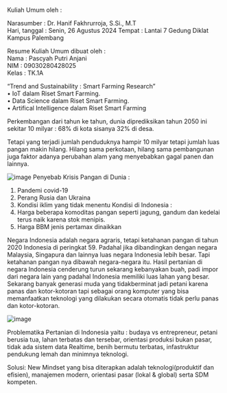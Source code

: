 Kuliah Umum oleh :

Narasumber : Dr. Hanif Fakhrurroja, S.Si., M.T                         
Hari, tanggal : Senin, 26 Agustus 2024
Tempat : Lantai 7 Gedung Diklat Kampus Palembang

Resume Kuliah Umum dibuat oleh :       
Nama : Pascyah Putri Anjani	       
NIM : 09030280428025                 
Kelas : TK.1A

“Trend and Sustainability : Smart Farming Research”	              
•	IoT dalam Riset Smart Farming.       
•	Data Science dalam Riset Smart Farming.                         
•	Artifical Intelligence dalam Riset Smart Farming
	
 Perkembangan dari tahun ke tahun, dunia diprediksikan tahun 2050 ini    sekitar  10 milyar : 68% di kota sisanya 32% di desa.       

Tetapi yang terjadi jumlah penduduknya hampir  10 milyar tetapi jumlah luas pangan makin hilang. Hilang sama perkotaan, hilang sama pembangunan juga faktor adanya perubahan alam yang menyebabkan gagal panen dan lainnya.

 ![image](https://github.com/user-attachments/assets/286eee46-3d3e-4d24-b294-da9d75a3816c)
Penyebab Krisis Pangan di Dunia :
1.	Pandemi covid-19
2.	Perang Rusia dan Ukraina
3.	Kondisi iklim yang tidak menentu
Kondisi di Indonesia :
1.	Harga beberapa komoditas pangan seperti jagung, gandum dan kedelai terus naik karena stok menipis.
2.	Harga BBM jenis pertamax dinaikkan
   
Negara Indonesia adalah negara agraris, tetapi ketahanan pangan di tahun 2020 Indonesia di peringkat 59. 
Padahal jika dibandingkan dengan negara Malaysia, Singapura dan lainnya luas negara Indonesia lebih besar. 
Tapi ketahanan pangan nya dibawah negara-negara itu. Hasil pertanian di negara Indonesia cenderung turun sekarang kebanyakan buah, padi impor  dari negara lain yang padahal Indonesia memiliki luas lahan yang besar.
Sekarang banyak generasi muda yang tidakberminat jadi petani karena panas dan kotor-kotoran tapi sebagai orang komputer yang bisa memanfaatkan teknologi yang dilakukan secara otomatis tidak perlu panas dan kotor-kotoran.

![image](https://github.com/user-attachments/assets/85493ba3-663c-4af0-b69c-362ce89a43e7)

Problematika Pertanian di Indonesia yaitu : budaya vs entrepreneur, petani berusia tua, lahan terbatas dan tersebar, orientasi produksi bukan pasar, tidak ada sistem data Realtime, benih bermutu terbatas, infastruktur pendukung lemah dan minimnya teknologi.

Solusi: New Mindset yang bisa diterapkan adalah teknologi(produktif dan efisien), manajemen modern, orientasi pasar (lokal & global) serta SDM kompeten.
